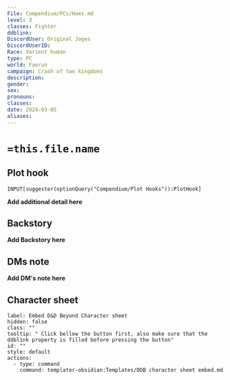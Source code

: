 ```yaml
---
File: Compendium/PCs/Haes.md
level: 3
classes: Fighter
ddblink: 
DiscordUser: Original Joges
DiscordUserID: 
Race: Varient human
type: PC
world: Faerun
campaign: Crash of two kingdoms
description: 
gender: 
sex: 
pronouns: 
classes: 
date: 2024-03-05
aliases: 
---
```


# `=this.file.name`
## Plot hook
```meta-bind
INPUT[suggester(optionQuery("Compendium/Plot Hooks")):PlotHook]
```
**Add additional detail here**
## Backstory

**Add Backstory here**

## DMs note

**Add DM's note here**

## Character sheet

```meta-bind-button
label: Embed D&D Beyond Character sheet
hidden: false
class: ""
tooltip: " Click bellow the button first, also make sure that the ddblink property is filled before pressing the button"
id: ""
style: default
actions:
  - type: command
    command: templater-obsidian:Templates/DDB character sheet embed.md

```

